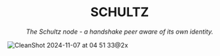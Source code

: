 <div align="center">

# SCHULTZ

_The Schultz node - a handshake peer aware of its own identity._

</div>

![CleanShot 2024-11-07 at 04 51 33@2x](https://github.com/user-attachments/assets/e55d4461-d287-4588-8998-746992853588)
